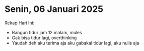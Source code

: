 # Senin, 06 Januari 2025

Rekap Hari Ini:

- Bangun tidur jam 12 malam, mules
- Gak bisa tidur lagi, overthinking
- Yaudah deh aku terima aja aku gabakal tidur lagi, aku nulis aja
